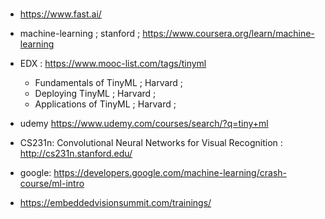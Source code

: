 # 

* https://www.fast.ai/

* machine-learning ; stanford ;  https://www.coursera.org/learn/machine-learning
* EDX : https://www.mooc-list.com/tags/tinyml
  * Fundamentals of TinyML ; Harvard ; 
  * Deploying TinyML ; Harvard ; 
  * Applications of TinyML  ; Harvard ; 
* udemy https://www.udemy.com/courses/search/?q=tiny+ml

* CS231n: Convolutional Neural Networks for Visual Recognition : http://cs231n.stanford.edu/

* google: https://developers.google.com/machine-learning/crash-course/ml-intro

* https://embeddedvisionsummit.com/trainings/
